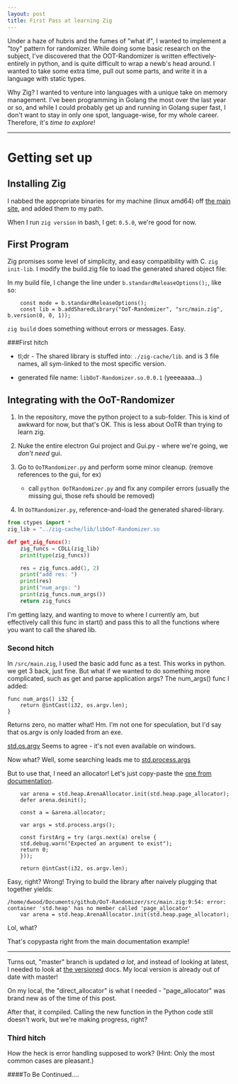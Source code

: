 ```yaml
---
layout: post
title: First Pass at learning Zig
---
```


Under a haze of hubris and the fumes of "what if", I wanted to implement a "toy" pattern for randomizer. While doing some
basic research on the subject, I've discovered that the OOT-Randomizer is written effectively-entirely in python, and 
is quite difficult to wrap a newb's head around. I wanted to take some extra time, pull out some parts, and write it in
a language with static types. 

Why Zig? I wanted to venture into languages with a unique take on memory management. I've been programming in Golang the
most over the last year or so, and while I could probably get up and running in Golang super fast, I don't want to stay
in only one spot, language-wise, for my whole career. Therefore, it's _time to explore_!

---

# Getting set up 

## Installing Zig

I nabbed the appropriate binaries for my machine (linux amd64) off [the main site](https://ziglang.org/download/), and added
them to my path.
 
 When I run `zig version` in bash, I get: `0.5.0`, we're good for now. 

## First Program 

Zig promises some level of simplicity, and easy compatibility with C. `zig init-lib`. I modify the build.zig file to 
load the generated shared object file: 

In my build file, I change the line under `b.standardReleaseOptions();`, like so: 

```Zig
    const mode = b.standardReleaseOptions();
    const lib = b.addSharedLibrary("OoT-Randomizer", "src/main.zig", b.version(0, 0, 1));
```

`zig build` does something without errors or messages. Easy.

###First hitch

- tl;dr - The shared library is stuffed into: `./zig-cache/lib`. and is 3 file names, all sym-linked to the most specific 
version.

- generated file name: `libOoT-Randomizer.so.0.0.1` (yeeeaaaa...)

## Integrating with the OoT-Randomizer

1) In the repository, move the python project to a sub-folder. This is kind of awkward for now, but that's OK. This is 
less about OoTR than trying to learn zig. 

2) Nuke the entire electron Gui project and Gui.py - where we're going, we _don't need_ gui. 

3) Go to `OoTRandomizer.py` and perform some minor cleanup. (remove references to the gui, for ex)
    - call `python OoTRandomizer.py` and fix any compiler errors (usually the missing gui, those refs should be removed)

4) In `OoTRandomizer.py`, reference-and-load the generated shared-library.

```Python
from ctypes import *
zig_lib = "../zig-cache/lib/libOoT-Randomizer.so

def get_zig_funcs():
    zig_funcs = CDLL(zig_lib)
    print(type(zig_funcs))

    res = zig_funcs.add(1, 2)
    print("add res: ")
    print(res)
    print("num_args: ")
    print(zig_funcs.num_args())
    return zig_funcs
```

I'm getting lazy, and wanting to move to where I currently am, but effectively call this func in start() and pass
this to all the functions where you want to call the shared lib.

### Second hitch

In `/src/main.zig`, I used the basic add func as a test. This works in python. we get 3 back, just fine. But what if
we wanted to do something more complicated, such as get and parse application args? The num_args() func I added: 

```Zig
func num_args() i32 {
    return @intCast(i32, os.argv.len);
}
```
Returns zero, no matter what! Hm. I'm not one for speculation, but I'd say that os.argv is only loaded from an exe.

[std.os.argv](https://ziglang.org/documentation/master/std/#std;os.argv) Seems to agree - it's not even available on windows.

Now what? Well, some searching leads me to [std.process.args](https://ziglang.org/documentation/master/std/#std;process) 

But to use that, I need an allocator! Let's just copy-paste the [one from documentation](https://ziglang.org/documentation/master/std/#std;process).
 
```Zig
    var arena = std.heap.ArenaAllocator.init(std.heap.page_allocator);
    defer arena.deinit();

    const a = &arena.allocator;

    var args = std.process.args();

    const firstArg = try (args.next(a) orelse {
	std.debug.warn("Expected an argument to exist");
	return 0;
    }));

    return @intCast(i32, os.argv.len);
```

Easy, right? Wrong! Trying to build the library after naively plugging that together yields: 

```Zig
/home/dwood/Documents/github/OoT-Randomizer/src/main.zig:9:54: error: container 'std.heap' has no member called 'page_allocator'
    var arena = std.heap.ArenaAllocator.init(std.heap.page_allocator);
```

Lol, what?

That's copypasta right from the main documentation example! 

---

Turns out, "master" branch is updated _a lot_, and instead of looking at latest, I needed to look at [the versioned](https://ziglang.org/documentation/0.5.0) docs.
My local version is already out of date with master!

On my local, the "direct_allocator" is what I needed - "page_allocator" was brand new as of the time of this post.

After that, it compiled. Calling the new function in the Python code still doesn't work, but we're making progress, right?

### Third hitch 

How the heck is error handling supposed to work? (Hint: Only the most common cases are pleasant.)

####To Be Continued....


